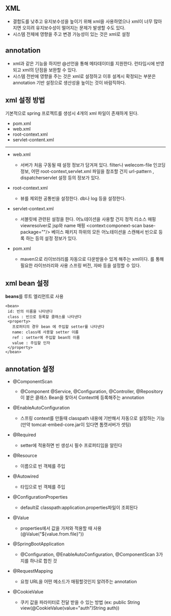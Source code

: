 XML
--------------------------
+ 결합도를 낮추고 유지보수성을 높이기 위해 xml을 사용하였으나 xml이 너무 많아지면 오히려 유지보수성이 떨어지는
문제가 발생할 수도 있다.
+ 시스템 전체에 영향을 주고 변경 가능성이 있는 것은 xml로 설정

annotation
-------------------------------
+ xml과 같은 기능을 하지만 @선언을 통해 메타데이터를 지원한다. 런타임시에 반영되고
xml의 단점을 보완할 수 있다.
+ 시스템 전반에 영향을 주는 것은 xml로 설정하고 이후 설계시 확정되는 부분은 annotation 기반 설정으로 생산성을
높이는 것이 바람직하다.


xml 설정 방법
--------------------------------------------
기본적으로 spring 프로젝트를 생성시 4개의 xml 파일이 존재하게 된다.
 + pom.xml
 + web.xml
 + root-context.xml
 + servlet-content.xml
 ------------------------------------------------
 + web.xml 
     * 서버가 처음 구동될 때 설정 정보가 담겨져 있다. filter나 welecom-file 인코딩 정보, 어떤 root-context,servlet.xml
 파일을 참조할 건지 url-pattern , dispatcherservlet 설정 등의 정보가 있다.
 
 + root-context.xml
     * 뷰를 제외한 공통빈을 설정한다. db나 log 등을 설정한다.
 
 + servlet-context.xml
     * 서블릿에 관련된 설정을 한다. <annotation-driven/> 어노테이션을 사용할 건지
 정적 리소스 매핑 <resource mapping="/resources/**/" location="/resources/">
 viewresolver로 jsp와 name 매핑
 <context:componext-scan base-package=""/> 베이스 패키지 하위의 모든 어노테이션을 스캔해서 빈으로 등록
 하는 등의 설정 정보가 있다.
 
 + pom.xml
     * maven으로 라이브러리를 자동으로 다운받을수 있게 해주는 xml이다. <dependency></dependency>를 통해 필요한 라이브러리와 
 사용 스프링 버전, 자바 등을 설정할 수 있다.
 
 xml bean 설정
 ---------------------------------
 **beans**를 루트 엘리먼트로 사용
 
 ~~~
 <bean>
  id: 빈의 이름을 나타낸다
  class : 빈으로 등록할 클래스를 나타낸다
  <property>
    프로퍼티의 경우 bean 에 주입할 setter를 나타낸다
    name: class에 사용할 setter 이름
    ref : setter에 주입할 bean의 이름
    value : 주입할 인자
  </property>
 </bean>
 ~~~
 
 
 annotation 설정
 ----------------------------------
 
+ @ComponentScan
    - @Component @Service, @Configuration, @Controller, @Repository 이 붙은 클래스 Bean을 찾아서 Context에 등록해주는 annotation
 
+ @EnableAutoConfiguration
    - 스프링 context를 만들때 classpath 내용에 기반해서 자동으로 설정하는 기능(만약 tomcat-embed-core.jar이 있다면 톰캣서버가 셋팅)
 
+ @Required
    - setter에 적용하면 빈 생성시 필수 프로퍼티임을 알린다
 
+ @Resource
    - 이름으로 빈 객체를 주입
 
+ @Autowired
    - 타입으로 빈 객체를 주입
 
+ @ConfigurationProperties
    - default로 classpath:application.properties파일이 조회된다
 
+ @Value
    - properties에서 값을 가져와 적용할 때 사용 (@Value("${value.from.file}"))
 
+ @SpringBootApplication
    - @Configuration, @EnableAutoConfiguration, @ComponentScan 3가지를 하나로 합친 것
 
+ @RequestMapping
    - 요청 URL을 어떤 메소드가 매핑할것인지 알려주는 annotation
 
+ @CookieValue
    - 쿠키 값을 파라미터로 전달 받을 수 있는 방법 (ex: public String view(@CookieValue(value="auth")String auth))
 
 
